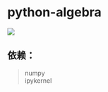 # python-algebra
<a href="https://www.python.org/downloads/"><img  src="https://img.shields.io/badge/python-3.6%2B-brightgreen"></a>
## 依赖：
> numpy  
> ipykernel